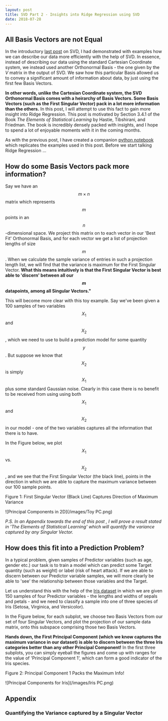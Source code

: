 ```yaml
---
layout: post
title: SVD Part 2 - Insights into Ridge Regression using SVD
date: 2018-07-28
---
```

## All Basis Vectors are not Equal
In the introductory [last post](https://talwarabhimanyu.github.io/blog/2018/07/21/svd) on SVD, I had demonstrated with examples how we can describe our data more efficiently with the help of SVD. In essence, instead of describing our data using the standard Cartesian Coordinate system, we instead used another Orthonormal Basis - the one given by the $V$ matrix in the output of SVD. We saw how this particular Basis allowed us to convey a significant amount of information about data, by just using the first few Basis Vectors. 

**In other words, unlike the Cartesian Coordinate system, the SVD Orthonormal Basis comes with a heirarchy of Basis Vectors. Some Basis Vectors (such as the First Singular Vector) pack in a lot more information than the others.** In this post, I will attempt to use this fact to gain more insight into Ridge Regression. This post is motivated by Section 3.4.1 of the Book _The Elements of Statistical Learning_ by Hastie, Tibshirani, and Friedman. The book is incredibly densely packed with insights, and I hope to spend a lot of enjoyable moments with it in the coming months.

As with the previous post, I have created a companion [python notebook]() which replicates the examples used in this post. Before we start talking Ridge Regression ...

## How do some Basis Vectors pack more information?
Say we have an $$m \times n$$ matrix which represents $$m$$ points in an $$n$$-dimensional space. We project this matrix on to each vector in our 'Best Fit' Orthonormal Basis, and for each vector we get a list of projection lengths of size $$m$$. When we calculate the sample variance of entries in such a projection length list, we will find that the variance is maximum for the First Singular Vector. **What this means intuitively is that the First Singular Vector is best able to 'discern' between all our $$m$$ datapoints, among all Singular Vectors."**

This will become more clear with this toy example. Say we've been given a 100 samples of two variables $$X_1$$ and $$X_2$$, which we need to use to build a prediction model for some quantity $$y$$. But suppose we know that $$X_2$$ is simply $$X_1$$ plus some standard Gaussian noise. Clearly in this case there is no benefit to be received from using using both $$X_1$$ and $$X_2$$ in our model - one of the two variables captures all the information that there is to have.

In the Figure below, we plot $$X_1$$ vs. $$X_2$$, and we see that the First Singular Vector (the black line), points in the direction in which we are able to capture the maximum variance between our 100 sample points.

Figure 1: First Singular Vector (Black Line) Captures Direction of Maximum Variance

![Principal Components in 2D](/images/Toy PC.png)

*_P.S. In an Appendix towards the end of this post , I will prove a result stated in 'The Elements of Statistical Learning' which will quantify the variance captured by any Singular Vector._*

## How does this fit into a Prediction Problem?
In a typical problem, given samples of Predictor variables (such as age, gender etc.) our task is to train a model which can predict some Target quantity (such as weight) or label (risk of heart attack). If we are able to discern between our Predictor variable samples, we will more clearly be able to 'see' the relationship between those variables and the Target.

Let us understand this with the help of the [Iris dataset](https://en.wikipedia.org/wiki/Iris_flower_data_set) in which we are given 150 samples of four Predictor variables - the lengths and widths of sepals and petals - and we need to classify a sample into one of three species of Iris (Setosa, Virginica, and Versicolor).

In the Figure below, for each subplot, we choose two Basis Vectors from our set of four Singular Vectors, and plot the projection of our sample data matrix, onto this subspace comprising those two Basis Vectors.

**Hands down, the First Principal Component (which we know captures the maximum variance in our dataset) is able to discern between the three Iris categories better than any other Principal Component!** In the first three subplots, you can simply eyeball the figures and come up with ranges for the value of 'Principal Component 1', which can form a good indicator of the Iris species.

Figure 2: Principal Component 1 Packs the Maximum Info!

![Principal Components for Iris](/images/Iris PC.png)

## Appendix

### Quantifying the Variance captured by a Singular Vector

